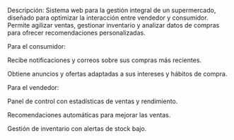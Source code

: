 Descripción:
Sistema web para la gestión integral de un supermercado, diseñado para optimizar la interacción entre vendedor y consumidor.
Permite agilizar ventas, gestionar inventario y analizar datos de compras para ofrecer recomendaciones personalizadas.

Para el consumidor:

Recibe notificaciones y correos sobre sus compras más recientes.

Obtiene anuncios y ofertas adaptadas a sus intereses y hábitos de compra.

Para el vendedor:

Panel de control con estadísticas de ventas y rendimiento.

Recomendaciones automáticas para mejorar las ventas.

Gestión de inventario con alertas de stock bajo.
